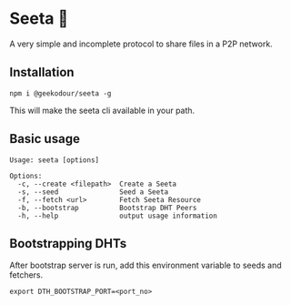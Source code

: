 # Seeta 🥑 
A very simple and incomplete protocol to share files in a P2P network.

## Installation
```
npm i @geekodour/seeta -g
```
This will make the seeta cli available in your path.

## Basic usage
```
Usage: seeta [options]

Options:
  -c, --create <filepath>  Create a Seeta
  -s, --seed               Seed a Seeta
  -f, --fetch <url>        Fetch Seeta Resource
  -b, --bootstrap          Bootstrap DHT Peers
  -h, --help               output usage information
```

## Bootstrapping DHTs
After bootstrap server is run, add this environment variable to seeds and fetchers.
```
export DTH_BOOTSTRAP_PORT=<port_no>
```
